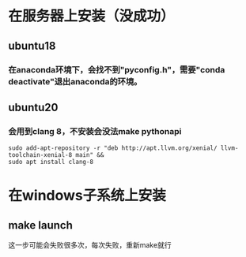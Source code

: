 # 在服务器上安装（没成功）
## ubuntu18
### 在anaconda环境下，会找不到"pyconfig.h"，需要"conda deactivate"退出anaconda的环境。

## ubuntu20
### 会用到clang 8，不安装会没法make pythonapi
```
sudo add-apt-repository -r "deb http://apt.llvm.org/xenial/ llvm-toolchain-xenial-8 main" &&
sudo apt install clang-8
```

# 在windows子系统上安装
## make launch
这一步可能会失败很多次，每次失败，重新make就行
